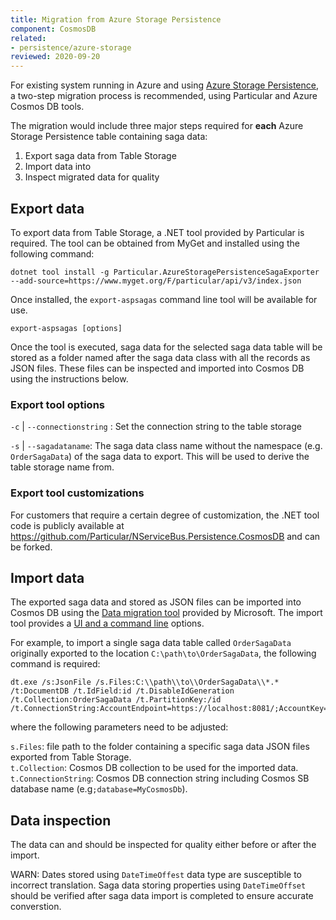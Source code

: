```yaml
---
title: Migration from Azure Storage Persistence
component: CosmosDB
related:
- persistence/azure-storage
reviewed: 2020-09-20
---
```


For existing system running in Azure and using [Azure Storage Persistence](/persistence/azure-storage), a two-step migration process is recommended, using Particular and Azure Cosmos DB tools.

The migration would include three major steps required for **each** Azure Storage Persistence table containing saga data:

1. Export saga data from Table Storage
1. Import data into
1. Inspect migrated data for quality

## Export data

To export data from Table Storage, a .NET tool provided by Particular is required. The tool can be obtained from MyGet and installed using the following command:

```
dotnet tool install -g Particular.AzureStoragePersistenceSagaExporter --add-source=https://www.myget.org/F/particular/api/v3/index.json
```

Once installed, the `export-aspsagas` command line tool will be available for use.

`export-aspsagas [options]`

Once the tool is executed, saga data for the selected saga data table will be stored as a folder named after the saga data class with all the records as JSON files. These files can be inspected and imported into Cosmos DB using the instructions below.

### Export tool options
 
`-c` | `--connectionstring` : Set the connection string to the table storage

`-s` | `--sagadataname`: The saga data class name without the namespace (e.g. `OrderSagaData`) of the saga data to export. This will be used to derive the table storage name from.

### Export tool customizations

For customers that require a certain degree of customization, the .NET tool code is publicly available at https://github.com/Particular/NServiceBus.Persistence.CosmosDB and can be forked.

## Import data

The exported saga data and stored as JSON files can be imported into Cosmos DB using the [Data migration tool](https://docs.microsoft.com/en-us/azure/cosmos-db/import-data#Install) provided by Microsoft. The import tool provides a [UI and a command line](https://docs.microsoft.com/en-us/azure/cosmos-db/import-data#AzureTableSource) options.

For example, to import a single saga data table called `OrderSagaData` originally exported to the location `C:\path\to\OrderSagaData`, the following command is required:

```
dt.exe /s:JsonFile /s.Files:C:\\path\\to\\OrderSagaData\\*.* /t:DocumentDB /t.IdField:id /t.DisableIdGeneration /t.Collection:OrderSagaData /t.PartitionKey:/id /t.ConnectionString:AccountEndpoint=https://localhost:8081/;AccountKey=C2y6yDjf5/R+ob0N8A7Cgv30VRDJIWEHLM+4QDU5DE2nQ9nDuVTqobD4b8mGGyPMbIZnqyMsEcaGQy67XIw/Jw==;database=CosmosDBPersistence
```
where the following parameters need to be adjusted:

`s.Files`: file path to the folder containing a specific saga data JSON files exported from Table Storage.<br/>
`t.Collection`: Cosmos DB collection to be used for the imported data.<br/>
`t.ConnectionString`: Cosmos DB connection string including Cosmos SB database name (e.g`;database=MyCosmosDb`).<br/>

## Data inspection

The data can and should be inspected for quality either before or after the import.

WARN: Dates stored using `DateTimeOffest` data type are susceptible to incorrect translation. Saga data storing properties using `DateTimeOffset` should be verified after saga data import is completed to ensure accurate converstion.
